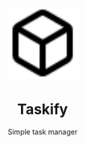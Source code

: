 <div align="center">
  
[<img src="./public/icon.svg" width="144" alt="Not Found">](https://zetharion-taskify.vercel.app/)
<h1>Taskify</h1>
<p>Simple task manager</p>

</div>

